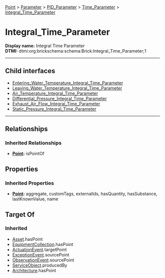 [Point](../../../../Point.md) > [Parameter](../../../Parameter.md) > [PID_Parameter](../../PID_Parameter.md) > [Time_Parameter](../Time_Parameter.md) > [Integral_Time_Parameter](#)
# Integral_Time_Parameter

**Display name:** Integral Time Parameter<br />
**DTMI:** dtmi:org:brickschema:schema:Brick:Integral_Time_Parameter;1

---


## Child interfaces
* [Entering_Water_Temperature_Integral_Time_Parameter](Entering_Water_Temperature_Integral_Time_Parameter.md)
* [Leaving_Water_Temperature_Integral_Time_Parameter](Leaving_Water_Temperature_Integral_Time_Parameter.md)
* [Air_Temperature_Integral_Time_Parameter](Air_Temperature_Integral_Time_Parameter/Air_Temperature_Integral_Time_Parameter.md)
* [Differential_Pressure_Integral_Time_Parameter](Differential_Pressure_Integral_Time_Parameter/Differential_Pressure_Integral_Time_Parameter.md)
* [Exhaust_Air_Flow_Integral_Time_Parameter](Exhaust_Air_Flow_Integral_Time_Parameter/Exhaust_Air_Flow_Integral_Time_Parameter.md)
* [Static_Pressure_Integral_Time_Parameter](Static_Pressure_Integral_Time_Parameter/Static_Pressure_Integral_Time_Parameter.md)

---
## Relationships
### Inherited Relationships
* **[Point](../../../../Point.md):** isPointOf
## Properties
### Inherited Properties
* **[Point](../../../../Point.md):** aggregate, customTags, externalIds, hasQuantity, hasSubstance, lastKnownValue, name
## Target Of
### Inherited
* [Asset](../../../../../Asset/Asset.md).hasPoint
* [EquipmentCollection](../../../../../Collection/AssetCollection/EquipmentCollection/EquipmentCollection.md).hasPoint
* [ActuationEvent](../../../../../Event/PointEvent/ActuationEvent.md).targetPoint
* [ExceptionEvent](../../../../../Event/PointEvent/ExceptionEvent.md).sourcePoint
* [ObservationEvent](../../../../../Event/PointEvent/ObservationEvent.md).sourcePoint
* [ServiceObject](../../../../../Information/ServiceObject/ServiceObject.md).producedBy
* [Architecture](../../../../../Space/Architecture/Architecture.md).hasPoint
